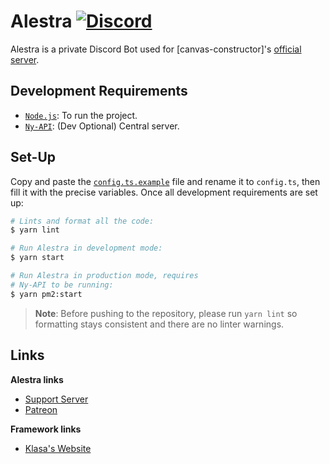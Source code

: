 # Alestra [![Discord](https://discordapp.com/api/guilds/254360814063058944/embed.png)](https://skyra.pw/join)

Alestra is a private Discord Bot used for [canvas-constructor]'s [official server][cc-server].

[`canvas-constructor`]: https://github.com/kyranet/CanvasConstructor
[cc-server]: https://discord.gg/taNgb9d

## Development Requirements

- [`Node.js`]: To run the project.
- [`Ny-API`]: (Dev Optional) Central server.

[`Node.js`]: https://nodejs.org/en/download/current/
[`Ny-API`]: https://github.com/kyranet/Ny-API

## Set-Up

Copy and paste the [`config.ts.example`] file and rename it to `config.ts`, then fill it with the precise variables.
Once all development requirements are set up:

```bash
# Lints and format all the code:
$ yarn lint

# Run Alestra in development mode:
$ yarn start

# Run Alestra in production mode, requires
# Ny-API to be running:
$ yarn pm2:start
```

> **Note**: Before pushing to the repository, please run `yarn lint` so formatting stays consistent and there are no
linter warnings.

[`config.ts.example`]: /config.ts.example

## Links

**Alestra links**

- [Support Server](https://skyra.pw/join)
- [Patreon](https://www.patreon.com/kyranet)

**Framework links**

- [Klasa's Website](https://klasa.js.org)
